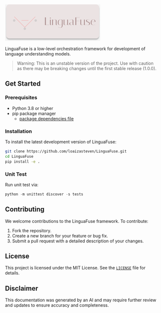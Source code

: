 ![](./docs/static/Repo%20Design.png)

LinguaFuse is a low-level orchestration framework for development of language understanding models.

> Warning: This is an unstable version of the project. Use with caution as there may be breaking changes until the first stable release (1.0.0).

## Get Started

### Prerequisites

- Python 3.8 or higher
- pip package manager
    - [package dependencies file](./requirements.txt)

### Installation

To install the latest development version of LinguaFuse:

```bash
git clone https://github.com/loaizasteven/LinguaFuse.git
cd LinguaFuse
pip install -e .
```

### Unit Test
Run unit test via:

```python
python -m unittest discover -s tests
```

## Contributing

We welcome contributions to the LinguaFuse framework. To contribute:

1. Fork the repository.
2. Create a new branch for your feature or bug fix.
3. Submit a pull request with a detailed description of your changes.

## License

This project is licensed under the MIT License. See the [`LICENSE`](../../LICENSE) file for details.

## Disclaimer

This documentation was generated by an AI and may require further review and updates to ensure accuracy and completeness.